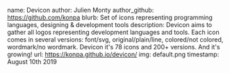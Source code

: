 name: Devicon
author: Julien Monty
author_github: https://github.com/konpa
blurb: Set of icons representing programming languages, designing & development tools
description: Devicon aims to gather all logos representing development languages and tools. Each icon comes in several versions: font/svg, original/plain/line, colored/not colored, wordmark/no wordmark. Devicon it's 78 icons and 200+ versions. And it's growing!
url: https://konpa.github.io/devicon/
img: default.png
timestamp: August 10th 2019